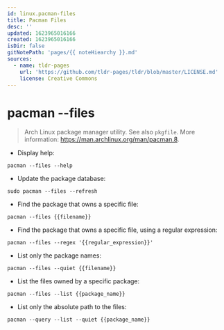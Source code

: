 ```yaml
---
id: linux.pacman-files
title: Pacman Files
desc: ''
updated: 1623965016166
created: 1623965016166
isDir: false
gitNotePath: 'pages/{{ noteHiearchy }}.md'
sources:
  - name: tldr-pages
    url: 'https://github.com/tldr-pages/tldr/blob/master/LICENSE.md'
    license: Creative Commons
---
```

# pacman --files

> Arch Linux package manager utility.
> See also `pkgfile`.
> More information: <https://man.archlinux.org/man/pacman.8>.

- Display help:

`pacman --files --help`

- Update the package database:

`sudo pacman --files --refresh`

- Find the package that owns a specific file:

`pacman --files {{filename}}`

- Find the package that owns a specific file, using a regular expression:

`pacman --files --regex '{{regular_expression}}'`

- List only the package names:

`pacman --files --quiet {{filename}}`

- List the files owned by a specific package:

`pacman --files --list {{package_name}}`

- List only the absolute path to the files:

`pacman --query --list --quiet {{package_name}}`

